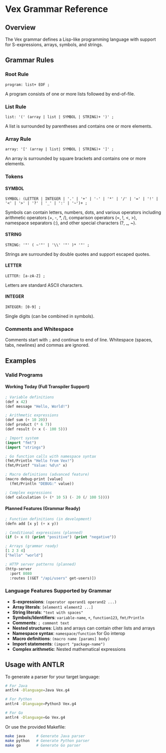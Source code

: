 # Vex Grammar Reference

## Overview

The Vex grammar defines a Lisp-like programming language with support for S-expressions, arrays, symbols, and strings.

## Grammar Rules

### Root Rule
```antlr
program: list+ EOF ;
```
A program consists of one or more lists followed by end-of-file.

### List Rule
```antlr
list: '(' (array | list | SYMBOL | STRING)+ ')' ;
```
A list is surrounded by parentheses and contains one or more elements.

### Array Rule
```antlr
array: '[' (array | list| SYMBOL | STRING)+ ']' ;
```
An array is surrounded by square brackets and contains one or more elements.

### Tokens

#### SYMBOL
```antlr
SYMBOL: (LETTER | INTEGER | '.' | '+' | '-' | '*' | '/' | '=' | '!' | '<' | '>' | '?' | '_' | ':' | '~')+ ;
```
Symbols can contain letters, numbers, dots, and various operators including arithmetic operators (+, -, *, /), comparison operators (=, !, <, >), namespace separators (:), and other special characters (?, _, ~).

#### STRING
```antlr
STRING: '"' ( ~'"' | '\\' '"' )* '"' ;
```
Strings are surrounded by double quotes and support escaped quotes.

#### LETTER
```antlr
LETTER: [a-zA-Z] ;
```
Letters are standard ASCII characters.

#### INTEGER
```antlr
INTEGER: [0-9] ;
```
Single digits (can be combined in symbols).

### Comments and Whitespace

Comments start with `;` and continue to end of line.
Whitespace (spaces, tabs, newlines) and commas are ignored.

## Examples

### Valid Programs

#### Working Today (Full Transpiler Support)
```lisp
; Variable definitions
(def x 42)
(def message "Hello, World!")

; Arithmetic expressions  
(def sum (+ 10 20))
(def product (* 6 7))
(def result (+ x (- 100 5)))

; Import system
(import "fmt")
(import "strings")

; Go function calls with namespace syntax
(fmt/Println "Hello from Vex!")
(fmt/Printf "Value: %d\n" x)

; Macro definitions (advanced feature)
(macro debug-print [value] 
  (fmt/Println "DEBUG:" value))

; Complex expressions
(def calculation (+ (* 10 5) (- 20 (/ 100 5))))
```

#### Planned Features (Grammar Ready)
```lisp
; Function definitions (in development)
(defn add [x y] (+ x y))

; Conditional expressions (planned)
(if (> x 0) (print "positive") (print "negative"))

; Arrays (grammar ready)
[1 2 3 4]
["hello" "world"]

; HTTP server patterns (planned)
(http-server
  :port 8080
  :routes [(GET "/api/users" get-users)])
```

### Language Features Supported by Grammar

- **S-expressions**: `(operator operand1 operand2 ...)`
- **Array literals**: `[element1 element2 ...]` 
- **String literals**: `"text with spaces"`
- **Symbols/Identifiers**: `variable-name`, `+`, `function123`, `fmt/Println`
- **Comments**: `; comment text`
- **Nested structures**: Lists and arrays can contain other lists and arrays
- **Namespace syntax**: `namespace/function` for Go interop
- **Macro definitions**: `(macro name [params] body)`
- **Import statements**: `(import "package-name")`
- **Complex arithmetic**: Nested mathematical expressions

## Usage with ANTLR

To generate a parser for your target language:

```bash
# For Java
antlr4 -Dlanguage=Java Vex.g4

# For Python
antlr4 -Dlanguage=Python3 Vex.g4

# For Go
antlr4 -Dlanguage=Go Vex.g4
```

Or use the provided Makefile:

```bash
make java     # Generate Java parser
make python   # Generate Python parser
make go       # Generate Go parser
```